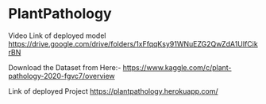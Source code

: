# PlantPathology

Video Link of deployed model
https://drive.google.com/drive/folders/1xFfqqKsy91WNuEZG2QwZdA1UIfCikrBN


Download the Dataset from Here:-
https://www.kaggle.com/c/plant-pathology-2020-fgvc7/overview


Link of deployed Project
https://plantpathology.herokuapp.com/
